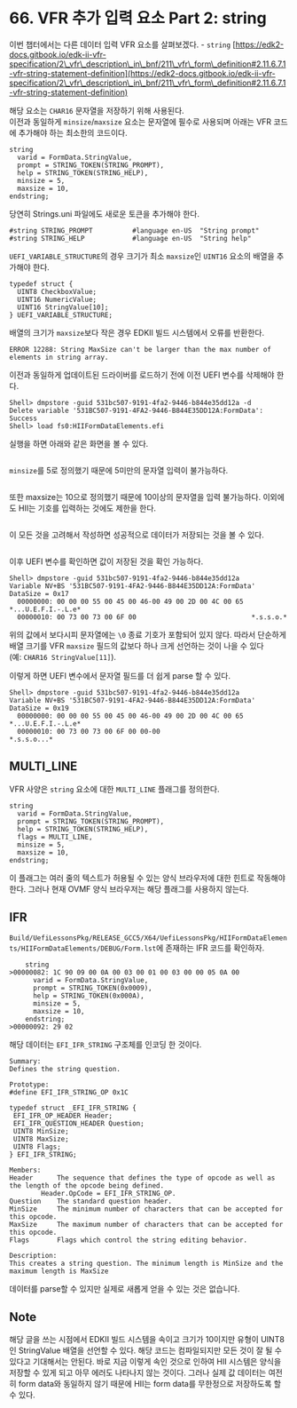 # 66. VFR 추가 입력 요소 Part 2: string

이번 챕터에서는 다른 데이터 입력 VFR 요소를 살펴보겠다. - `string` [https://edk2-docs.gitbook.io/edk-ii-vfr-specification/2\_vfr\_description\_in\_bnf/211\_vfr\_form\_definition#2.11.6.7.1-vfr-string-statement-definition](https://edk2-docs.gitbook.io/edk-ii-vfr-specification/2\_vfr\_description\_in\_bnf/211\_vfr\_form\_definition#2.11.6.7.1-vfr-string-statement-definition)

해당 요소는 `CHAR16` 문자열을 저장하기 위해 사용된다.\
이전과 동일하게 `minsize`/`maxsize` 요소는 문자열에 필수로 사용되며 아래는 VFR 코드에 추가해야 하는 최소한의 코드이다.

```
string
  varid = FormData.StringValue,
  prompt = STRING_TOKEN(STRING_PROMPT),
  help = STRING_TOKEN(STRING_HELP),
  minsize = 5,
  maxsize = 10,
endstring;
```

당연히 Strings.uni 파일에도 새로운 토큰을 추가해야 한다.

```
#string STRING_PROMPT          #language en-US  "String prompt"
#string STRING_HELP            #language en-US  "String help"
```

`UEFI_VARIABLE_STRUCTURE`의 경우 크기가 최소 `maxsize`인 `UINT16` 요소의 배열을 추가해야 한다.

```
typedef struct {
  UINT8 CheckboxValue;
  UINT16 NumericValue;
  UINT16 StringValue[10];
} UEFI_VARIABLE_STRUCTURE;
```

배열의 크기가 `maxsize`보다 작은 경우 EDKII 빌드 시스템에서 오류를 반환한다.

```
ERROR 12288: String MaxSize can't be larger than the max number of elements in string array.
```

이전과 동일하게 업데이트된 드라이버를 로드하기 전에 이전 UEFI 변수를 삭제해야 한다.

```
Shell> dmpstore -guid 531bc507-9191-4fa2-9446-b844e35dd12a -d
Delete variable '531BC507-9191-4FA2-9446-B844E35DD12A:FormData': Success
Shell> load fs0:HIIFormDataElements.efi
```

실행을 하면 아래와 같은 화면을 볼 수 있다.

<figure><img src="../.gitbook/assets/image (4) (5).png" alt=""><figcaption></figcaption></figure>

`minsize`를 5로 정의했기 때문에 5미만의 문자열 입력이 불가능하다.

<figure><img src="../.gitbook/assets/image (21).png" alt=""><figcaption></figcaption></figure>

또한 maxsize는 10으로 정의했기 때문에 10이상의 문자열을 입력 불가능하다. 이외에도 HII는 기호를 입력하는 것에도 제한을 한다.

<figure><img src="../.gitbook/assets/image (29) (1).png" alt=""><figcaption></figcaption></figure>

이 모든 것을 고려해서 작성하면 성공적으로 데이터가 저장되는 것을 볼 수 있다.

<figure><img src="../.gitbook/assets/image (1) (2) (2).png" alt=""><figcaption></figcaption></figure>

이후 UEFI 변수를 확인하면 값이 저장된 것을 확인 가능하다.

```
Shell> dmpstore -guid 531bc507-9191-4fa2-9446-b844e35dd12a
Variable NV+BS '531BC507-9191-4FA2-9446-B844E35DD12A:FormData' DataSize = 0x17
  00000000: 00 00 00 55 00 45 00 46-00 49 00 2D 00 4C 00 65  *...U.E.F.I.-.L.e*
  00000010: 00 73 00 73 00 6F 00                             *.s.s.o.*
```

위의 값에서 보다시피 문자열에는 `\0` 종료 기호가 포함되어 있지 않다. 따라서 단순하게 배열 크기를 VFR `maxsize` 필드의 값보다 하나 크게 선언하는 것이 나을 수 있다\
(예: `CHAR16 StringValue[11]`).

이렇게 하면 UEFI 변수에서 문자열 필드를 더 쉽게 parse 할 수 있다.

```
Shell> dmpstore -guid 531bc507-9191-4fa2-9446-b844e35dd12a
Variable NV+BS '531BC507-9191-4FA2-9446-B844E35DD12A:FormData' DataSize = 0x19
  00000000: 00 00 00 55 00 45 00 46-00 49 00 2D 00 4C 00 65  *...U.E.F.I.-.L.e*
  00000010: 00 73 00 73 00 6F 00 00-00                       *.s.s.o...*
```

## MULTI\_LINE

VFR 사양은 `string` 요소에 대한 `MULTI_LINE` 플래그를 정의한다.

```
string
  varid = FormData.StringValue,
  prompt = STRING_TOKEN(STRING_PROMPT),
  help = STRING_TOKEN(STRING_HELP),
  flags = MULTI_LINE,
  minsize = 5,
  maxsize = 10,
endstring;
```

이 플래그는 여러 줄의 텍스트가 허용될 수 있는 양식 브라우저에 대한 힌트로 작동해야 한다. 그러나 현재 OVMF 양식 브라우저는 해당 플래그를 사용하지 않는다.

## IFR

`Build/UefiLessonsPkg/RELEASE_GCC5/X64/UefiLessonsPkg/HIIFormDataElements/HIIFormDataElements/DEBUG/Form.lst`에  존재하는 IFR 코드를 확인하자.

```
    string
>00000082: 1C 90 09 00 0A 00 03 00 01 00 03 00 00 05 0A 00
      varid = FormData.StringValue,
      prompt = STRING_TOKEN(0x0009),
      help = STRING_TOKEN(0x000A),
      minsize = 5,
      maxsize = 10,
    endstring;
>00000092: 29 02
```

해당 데이터는 `EFI_IFR_STRING` 구조체를 인코딩 한 것이다.

```
Summary:
Defines the string question.

Prototype:
#define EFI_IFR_STRING_OP 0x1C

typedef struct _EFI_IFR_STRING {
 EFI_IFR_OP_HEADER Header;
 EFI_IFR_QUESTION_HEADER Question;
 UINT8 MinSize;
 UINT8 MaxSize;
 UINT8 Flags;
} EFI_IFR_STRING;

Members:
Header 		The sequence that defines the type of opcode as well as the length of the opcode being defined.
		Header.OpCode = EFI_IFR_STRING_OP.
Question 	The standard question header.
MinSize 	The minimum number of characters that can be accepted for this opcode.
MaxSize 	The maximum number of characters that can be accepted for this opcode.
Flags 		Flags which control the string editing behavior.

Description:
This creates a string question. The minimum length is MinSize and the maximum length is MaxSize
```

데이터를 parse할 수 있지만 실제로 새롭게 얻을 수 있는 것은 없습니다.

## Note

해당 글을 쓰는 시점에서 EDKII 빌드 시스템을 속이고 크기가 10이지만 유형이 UINT8인 StringValue 배열을 선언할 수 있다. 해당 코드는 컴파일되지만 모든 것이 잘 될 수 있다고 기대해서는 안된다. 바로 지금 이렇게 속인 것으로 인하여 HII 시스템은 양식을 저장할 수 있게 되고 아무 에러도 나타나지 않는 것이다. 그러나 실제 값 데이터는 여전히  form data와 동일하지 않기 때문에 HII는 form data를 무한정으로 저장하도록 할 수 있다.





